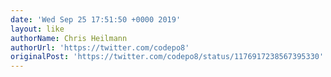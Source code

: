 ```yaml
---
date: 'Wed Sep 25 17:51:50 +0000 2019'
layout: like
authorName: Chris Heilmann
authorUrl: 'https://twitter.com/codepo8'
originalPost: 'https://twitter.com/codepo8/status/1176917238567395330'
---
```

